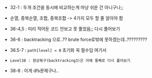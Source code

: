 - 32-1 : 두개 조건을 동시에 비교하는게 마냥 쉬운 건 아니구나;;

- 순열, 중복순열, 조합, 중복조합 -> 4가지 모두 할 줄 알아야 함

- 36-4,5 : 미리 적어둔 코드 안보고 못 풀었음;; 다시 풀어보기

- 36-6 : backtracking 으로..?? brute force로밖에 못하겠는데..?????????

- 36.5-7 : `path[level] = 0` 초기화 꼭 필수임 여기서

- `Level38 : 원상복구(backtracking3)은 아예 통째로 다시 풀어보기`

- 38-8 : 이게 dfs문제구나..